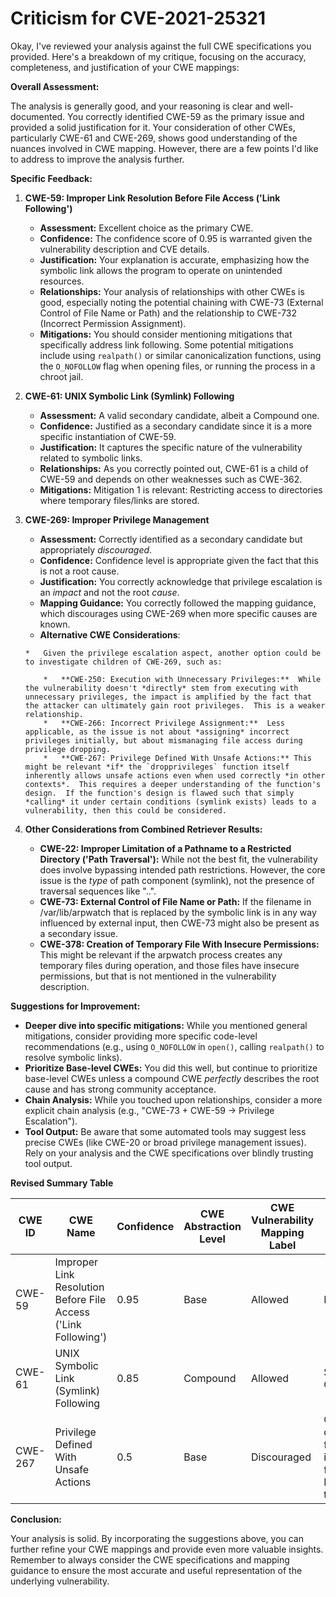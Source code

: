 # Criticism for CVE-2021-25321

Okay, I've reviewed your analysis against the full CWE specifications you provided. Here's a breakdown of my critique, focusing on the accuracy, completeness, and justification of your CWE mappings:

**Overall Assessment:**

The analysis is generally good, and your reasoning is clear and well-documented. You correctly identified CWE-59 as the primary issue and provided a solid justification for it. Your consideration of other CWEs, particularly CWE-61 and CWE-269, shows good understanding of the nuances involved in CWE mapping. However, there are a few points I'd like to address to improve the analysis further.

**Specific Feedback:**

1.  **CWE-59: Improper Link Resolution Before File Access ('Link Following')**

    *   **Assessment:** Excellent choice as the primary CWE.
    *   **Confidence:** The confidence score of 0.95 is warranted given the vulnerability description and CVE details.
    *   **Justification:** Your explanation is accurate, emphasizing how the symbolic link allows the program to operate on unintended resources.
    *   **Relationships:** Your analysis of relationships with other CWEs is good, especially noting the potential chaining with CWE-73 (External Control of File Name or Path) and the relationship to CWE-732 (Incorrect Permission Assignment).
    *   **Mitigations:** You should consider mentioning mitigations that specifically address link following. Some potential mitigations include using `realpath()` or similar canonicalization functions, using the `O_NOFOLLOW` flag when opening files, or running the process in a chroot jail.

2.  **CWE-61: UNIX Symbolic Link (Symlink) Following**

    *   **Assessment:** A valid secondary candidate, albeit a Compound one.
    *   **Confidence:** Justified as a secondary candidate since it is a more specific instantiation of CWE-59.
    *   **Justification:** It captures the specific nature of the vulnerability related to symbolic links.
    *   **Relationships:** As you correctly pointed out, CWE-61 is a child of CWE-59 and depends on other weaknesses such as CWE-362.
    *   **Mitigations:** Mitigation 1 is relevant: Restricting access to directories where temporary files/links are stored.

3.  **CWE-269: Improper Privilege Management**

    *   **Assessment:** Correctly identified as a secondary candidate but appropriately *discouraged*.
    *   **Confidence:** Confidence level is appropriate given the fact that this is not a root cause.
    *   **Justification:** You correctly acknowledge that privilege escalation is an *impact* and not the root *cause*.
    *   **Mapping Guidance:** You correctly followed the mapping guidance, which discourages using CWE-269 when more specific causes are known.
    *    **Alternative CWE Considerations**:

        *   Given the privilege escalation aspect, another option could be to investigate children of CWE-269, such as:

            *   **CWE-250: Execution with Unnecessary Privileges:**  While the vulnerability doesn't *directly* stem from executing with unnecessary privileges, the impact is amplified by the fact that the attacker can ultimately gain root privileges.  This is a weaker relationship.
            *   **CWE-266: Incorrect Privilege Assignment:**  Less applicable, as the issue is not about *assigning* incorrect privileges initially, but about mismanaging file access during privilege dropping.
            *   **CWE-267: Privilege Defined With Unsafe Actions:** This might be relevant *if* the `dropprivileges` function itself inherently allows unsafe actions even when used correctly *in other contexts*.  This requires a deeper understanding of the function's design.  If the function's design is flawed such that simply *calling* it under certain conditions (symlink exists) leads to a vulnerability, then this could be considered.

4.  **Other Considerations from Combined Retriever Results:**

    *   **CWE-22: Improper Limitation of a Pathname to a Restricted Directory ('Path Traversal'):** While not the best fit, the vulnerability does involve bypassing intended path restrictions. However, the core issue is the *type* of path component (symlink), not the presence of traversal sequences like "..".
    *   **CWE-73: External Control of File Name or Path:** If the filename in /var/lib/arpwatch that is replaced by the symbolic link is in any way influenced by external input, then CWE-73 might also be present as a secondary issue.
    *   **CWE-378: Creation of Temporary File With Insecure Permissions:** This might be relevant if the arpwatch process creates any temporary files during operation, and those files have insecure permissions, but that is not mentioned in the vulnerability description.

**Suggestions for Improvement:**

*   **Deeper dive into specific mitigations:** While you mentioned general mitigations, consider providing more specific code-level recommendations (e.g., using `O_NOFOLLOW` in `open()`, calling `realpath()` to resolve symbolic links).
*   **Prioritize Base-level CWEs:** You did this well, but continue to prioritize base-level CWEs unless a compound CWE *perfectly* describes the root cause and has strong community acceptance.
*   **Chain Analysis:** While you touched upon relationships, consider a more explicit chain analysis (e.g., "CWE-73 + CWE-59 -> Privilege Escalation").
*   **Tool Output:** Be aware that some automated tools may suggest less precise CWEs (like CWE-20 or broad privilege management issues). Rely on your analysis and the CWE specifications over blindly trusting tool output.

**Revised Summary Table**

| CWE ID | CWE Name | Confidence | CWE Abstraction Level | CWE Vulnerability Mapping Label | CWE-Vulnerability Mapping Notes |
|---|---|---|---|---|---|
| CWE-59 | Improper Link Resolution Before File Access ('Link Following') | 0.95 | Base | Allowed | Primary CWE |
| CWE-61 | UNIX Symbolic Link (Symlink) Following | 0.85 | Compound | Allowed | Secondary Candidate |
| CWE-267 | Privilege Defined With Unsafe Actions | 0.5 | Base | Discouraged | Only if the dropprivileges function is inherently flawed.  Impact rather than cause.  |

**Conclusion:**

Your analysis is solid. By incorporating the suggestions above, you can further refine your CWE mappings and provide even more valuable insights. Remember to always consider the CWE specifications and mapping guidance to ensure the most accurate and useful representation of the underlying vulnerability.